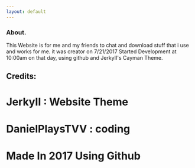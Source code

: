 ```yaml
---
layout: default
---
```

### About.

This Website is for me and my friends to chat and download stuff that i use and works for me.
it was creator on 7/21/2017 Started Development at 10:00am on that day, using github and JerkyII's Cayman Theme.
## Credits:
# JerkyII : Website Theme
# DanielPlaysTVV : coding
# Made In 2017 Using Github
